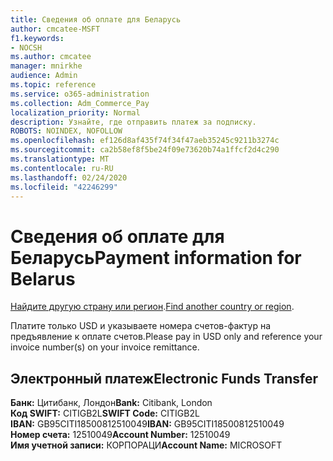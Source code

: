 ```yaml
---
title: Сведения об оплате для Беларусь
author: cmcatee-MSFT
f1.keywords:
- NOCSH
ms.author: cmcatee
manager: mnirkhe
audience: Admin
ms.topic: reference
ms.service: o365-administration
ms.collection: Adm_Commerce_Pay
localization_priority: Normal
description: Узнайте, где отправить платеж за подписку.
ROBOTS: NOINDEX, NOFOLLOW
ms.openlocfilehash: ef126d8af435f74f34f47aeb35245c9211b3274c
ms.sourcegitcommit: ca2b58ef8f5be24f09e73620b74a1ffcf2d4c290
ms.translationtype: MT
ms.contentlocale: ru-RU
ms.lasthandoff: 02/24/2020
ms.locfileid: "42246299"
---
```

# <a name="payment-information-for-belarus"></a><span data-ttu-id="41350-103">Сведения об оплате для Беларусь</span><span class="sxs-lookup"><span data-stu-id="41350-103">Payment information for Belarus</span></span>

<span data-ttu-id="41350-104">[Найдите другую страну или регион](../billing-and-payments/pay-for-your-subscription.md).</span><span class="sxs-lookup"><span data-stu-id="41350-104">[Find another country or region](../billing-and-payments/pay-for-your-subscription.md).</span></span>

<span data-ttu-id="41350-105">Платите только USD и указываете номера счетов-фактур на предъявление к оплате счетов.</span><span class="sxs-lookup"><span data-stu-id="41350-105">Please pay in USD only and reference your invoice number(s) on your invoice remittance.</span></span>

## <a name="electronic-funds-transfer"></a><span data-ttu-id="41350-106">Электронный платеж</span><span class="sxs-lookup"><span data-stu-id="41350-106">Electronic Funds Transfer</span></span>

<span data-ttu-id="41350-107">**Банк:** Цитибанк, Лондон</span><span class="sxs-lookup"><span data-stu-id="41350-107">**Bank:** Citibank, London</span></span>  
<span data-ttu-id="41350-108">**Код SWIFT:** CITIGB2L</span><span class="sxs-lookup"><span data-stu-id="41350-108">**SWIFT Code:** CITIGB2L</span></span>  
<span data-ttu-id="41350-109">**IBAN:** GB95CITI18500812510049</span><span class="sxs-lookup"><span data-stu-id="41350-109">**IBAN:** GB95CITI18500812510049</span></span>  
<span data-ttu-id="41350-110">**Номер счета:** 12510049</span><span class="sxs-lookup"><span data-stu-id="41350-110">**Account Number:** 12510049</span></span>  
<span data-ttu-id="41350-111">**Имя учетной записи:** КОРПОРАЦИ</span><span class="sxs-lookup"><span data-stu-id="41350-111">**Account Name:** MICROSOFT</span></span>  